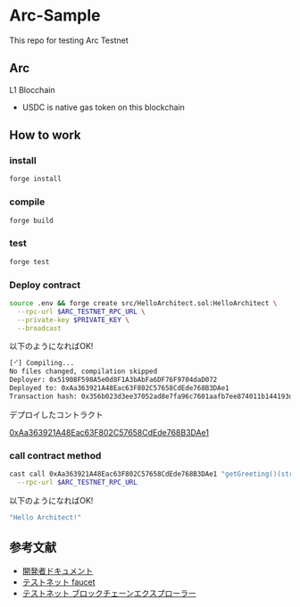 # Arc-Sample

This repo for testing Arc Testnet

## Arc 

L1 Blocchain
- USDC is native gas token on this blockchain

## How to work

### install

```bash
forge install
```

### compile

```bash
forge build
```

### test

```bash
forge test
```

### Deploy contract

```bash
source .env && forge create src/HelloArchitect.sol:HelloArchitect \
  --rpc-url $ARC_TESTNET_RPC_URL \
  --private-key $PRIVATE_KEY \
  --broadcast
```

以下のようになればOK!

```bash
[⠊] Compiling...
No files changed, compilation skipped
Deployer: 0x51908F598A5e0d8F1A3bAbFa6DF76F9704daD072
Deployed to: 0xAa363921A48Eac63F802C57658CdEde768B3DAe1
Transaction hash: 0x356b023d3ee37052ad8e7fa96c7601aafb7ee874011b144193de31601367ee08
```

デプロイしたコントラクト

[0xAa363921A48Eac63F802C57658CdEde768B3DAe1](https://testnet.arcscan.app/address/0xAa363921A48Eac63F802C57658CdEde768B3DAe1)

### call contract method

```bash
cast call 0xAa363921A48Eac63F802C57658CdEde768B3DAe1 "getGreeting()(string)" \
  --rpc-url $ARC_TESTNET_RPC_URL
```

以下のようになればOK!

```bash
"Hello Architect!"
```

## 参考文献
- [開発者ドキュメント](https://docs.arc.network/arc/tutorials/deploy-on-arc)
- [テストネット faucet](https://faucet.circle.com/)
- [テストネット ブロックチェーンエクスプローラー](https://testnet.arcscan.app)
